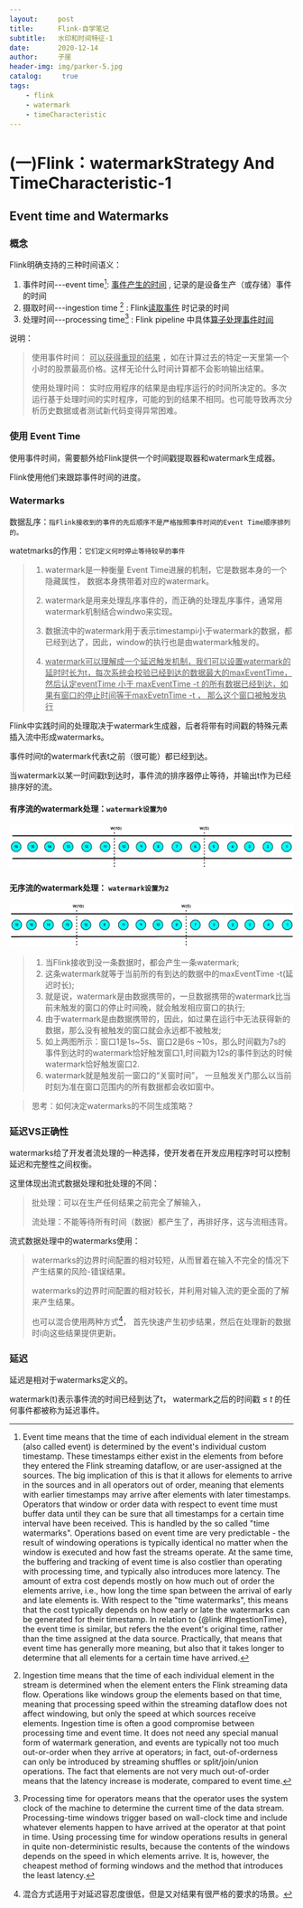 ```yaml
---
layout:     post
title:      Flink-自学笔记
subtitle:   水印和时间特征-1
date:       2020-12-14
author:     子崖
header-img: img/parker-5.jpg
catalog: 	 true
tags:
    - flink
    - watermark
    - timeCharacteristic
---
```



# (一)Flink：watermarkStrategy And TimeCharacteristic-1

## Event time and Watermarks

### 概念

Flink明确支持的三种时间语义：

1. 事件时间---event time[^源码注释eventTime]:     <u>事件产生的时间</u> , 记录的是设备生产（或存储）事件的时间
2. 摄取时间---ingestion time [^源码注释ingestionTime] :     Flink<u>读取事件</u> 时记录的时间
3. 处理时间---processing time[^源码注释processingTime] :   Flink pipeline 中具体<u>算子处理事件时间</u>    

说明：

> 使用事件时间： <u>可以获得重现的结果</u> ，如在计算过去的特定一天里第一个小时的股票最高价格。这样无论什么时间计算都不会影响输出结果。
>
> 使用处理时间： 实时应用程序的结果是由程序运行的时间所决定的。多次运行基于处理时间的实时程序，可能的到的结果不相同。也可能导致再次分析历史数据或者测试新代码变得异常困难。

### 使用 Event Time

使用事件时间，需要额外给Flink提供一个时间戳提取器和watermark生成器。

Flink使用他们来跟踪事件时间的进度。

### Watermarks

数据乱序：`指Flink接收到的事件的先后顺序不是严格按照事件时间的Event Time顺序排列的。` 

watetmarks的作用：`它们定义何时停止等待较早的事件` 

> 1. watermark是一种衡量 Event Time进展的机制，它是数据本身的一个隐藏属性， 数据本身携带着对应的watermark。
>
> 2. watermark是用来处理乱序事件的，而正确的处理乱序事件，通常用watermark机制结合windwo来实现。
> 3. 数据流中的watermark用于表示timestampi小于watermark的数据，都已经到达了，因此，window的执行也是由watermark触发的。
> 4. <u>watermark可以理解成一个延迟触发机制，我们可以设置watermark的延时时长为t，每次系统会校验已经到达的数据最大的maxEventTime，然后认定eventTime 小于 maxEventTime -t 的所有数据已经到达，如果有窗口的停止时间等于maxEvetnTime -t ， 那么这个窗口被触发执行</u> 

Flink中实践时间的处理取决于watermark生成器，后者将带有时间戳的特殊元素插入流中形成watermarks。

事件时间t的watermark代表t之前（很可能）都已经到达。

当watermark以某一时间戳t到达时，事件流的排序器停止等待，并输出t作为已经排序好的流。

#### 有序流的watermark处理：`watermark设置为0` 

![图1：有序数据的watermark](../img/有序的watermark处理.png)

#### 无序流的watermark处理： `watermark设置为2` 

![无序数据的watermark ](../img/无序流的watermark处理.png)

> 1. 当Flink接收到没一条数据时，都会产生一条watermark;
> 2. 这条watermark就等于当前所的有到达的数据中的maxEventTime -t(延迟时长);
> 3. 就是说，watermark是由数据携带的，一旦数据携带的watermark比当前未触发的窗口的停止时间晚，就会触发相应窗口的执行;
> 4. 由于watermark是由数据携带的，因此，如过果在运行中无法获得新的数据，那么没有被触发的窗口就会永远都不被触发;
> 5. 如上两图所示：窗口1是1s~5s、窗口2是6s ~10s，那么时间戳为7s的事件到达时的watermark恰好触发窗口1,时间戳为12s的事件到达的时候watermark恰好触发窗口2.
> 6. watermark就是触发前一窗口的“关窗时间”， 一旦触发关门那么以当前时刻为准在窗口范围内的所有数据都会收如窗中。

> 思考：如何决定watermarks的不同生成策略？

### 延迟VS正确性

watermarks给了开发者流处理的一种选择，使开发者在开发应用程序时可以控制延迟和完整性之间权衡。

这里体现出流式数据处理和批处理的不同：

> 批处理：可以在生产任何结果之前完全了解输入，
>
> 流处理：不能等待所有时间（数据）都产生了，再排好序，这与流相违背。

流式数据处理中的watermarks使用：

> watermarks的边界时间配置的相对较短，从而冒着在输入不完全的情况下产生结果的风险-错误结果。
>
> watermarks的边界时间配置的相对较长，并利用对输入流的更全面的了解来产生结果。
>
> 也可以混合使用两种方式[^ 混合方式]， 首先快速产生初步结果，然后在处理新的数据时i向这些结果提供更新。
>
> [^ 混合方式]: 混合方式适用于对延迟容忍度很低，但是又对结果有很严格的要求的场景。

### 延迟

延迟是相对于watermarks定义的。

watermark(t)表示事件流的时间已经到达了t， watermark之后的时间戳 ≤ *t* 的任何事件都被称为延迟事件。



[^源码注释processingTime]: Processing time for operators means that the operator uses the system clock of the machine to determine the current time of the data stream. Processing-time windows trigger based on wall-clock time and include whatever elements happen to have arrived at the operator at that point in time. Using processing time for window operations results in general in quite non-deterministic results, because the contents of the windows depends on the speed in which elements arrive. It is, however, the cheapest method of forming windows and the method that introduces the least latency.
[^源码注释ingestionTime]: Ingestion time means that the time of each individual element in the stream is determined when the element enters the Flink streaming data flow. Operations like windows group the elements based on that time, meaning that processing speed within the streaming dataflow does not affect windowing, but only the speed at which sources receive elements. Ingestion time is often a good compromise between processing time and event time. It does not need any special manual form of watermark generation, and events are typically not too much out-or-order when they arrive at operators; in fact, out-of-orderness can only be introduced by streaming shuffles or split/join/union operations. The fact that elements are not very much out-of-order means that the latency increase is moderate, compared to event time.
[^源码注释eventTime]: Event time means that the time of each individual element in the stream (also called event) is determined by the event's individual custom timestamp. These timestamps either exist in the elements from before they entered the Flink streaming dataflow, or are user-assigned at the sources. The big implication of this is that it allows for elements to arrive in the sources and in all operators out of order, meaning that elements with earlier timestamps may arrive after elements with later timestamps. Operators that window or order data with respect to event time must buffer data until they can be sure that all timestamps for a certain time interval have been received. This is handled by the so called "time watermarks". Operations based on event time are very predictable - the result of windowing operations is typically identical no matter when the window is executed and how fast the streams operate. At the same time, the buffering and tracking of event time is also costlier than operating with processing time, and typically also introduces more latency. The amount of extra cost depends mostly on how much out of order the elements arrive, i.e., how long the time span between the arrival of early and late elements is. With respect to the "time watermarks", this means that the cost typically depends on how early or late the watermarks can be generated for their timestamp. In relation to {@link #IngestionTime}, the event time is similar, but refers the the event's original time, rather than the time assigned at the data source. Practically, that means that event time has generally more meaning, but also that it takes longer to determine that all elements for a certain time have arrived.
